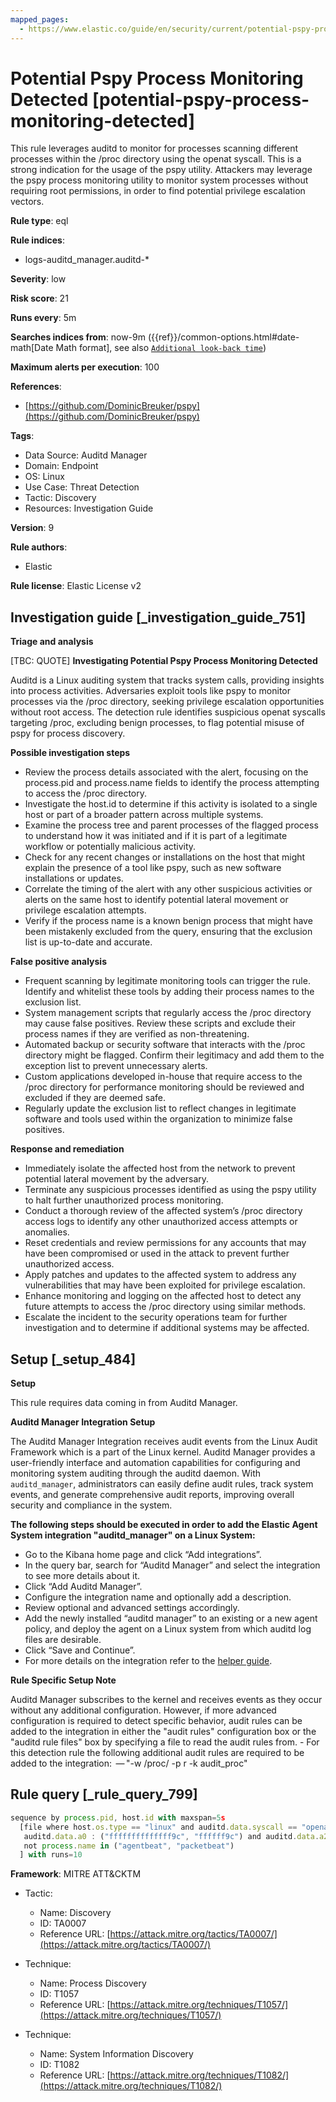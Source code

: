 ```yaml
---
mapped_pages:
  - https://www.elastic.co/guide/en/security/current/potential-pspy-process-monitoring-detected.html
---
```


# Potential Pspy Process Monitoring Detected [potential-pspy-process-monitoring-detected]

This rule leverages auditd to monitor for processes scanning different processes within the /proc directory using the openat syscall. This is a strong indication for the usage of the pspy utility. Attackers may leverage the pspy process monitoring utility to monitor system processes without requiring root permissions, in order to find potential privilege escalation vectors.

**Rule type**: eql

**Rule indices**:

* logs-auditd_manager.auditd-*

**Severity**: low

**Risk score**: 21

**Runs every**: 5m

**Searches indices from**: now-9m ({{ref}}/common-options.html#date-math[Date Math format], see also [`Additional look-back time`](docs-content://solutions/security/detect-and-alert/create-detection-rule.md#rule-schedule))

**Maximum alerts per execution**: 100

**References**:

* [https://github.com/DominicBreuker/pspy](https://github.com/DominicBreuker/pspy)

**Tags**:

* Data Source: Auditd Manager
* Domain: Endpoint
* OS: Linux
* Use Case: Threat Detection
* Tactic: Discovery
* Resources: Investigation Guide

**Version**: 9

**Rule authors**:

* Elastic

**Rule license**: Elastic License v2

## Investigation guide [_investigation_guide_751]

**Triage and analysis**

[TBC: QUOTE]
**Investigating Potential Pspy Process Monitoring Detected**

Auditd is a Linux auditing system that tracks system calls, providing insights into process activities. Adversaries exploit tools like pspy to monitor processes via the /proc directory, seeking privilege escalation opportunities without root access. The detection rule identifies suspicious openat syscalls targeting /proc, excluding benign processes, to flag potential misuse of pspy for process discovery.

**Possible investigation steps**

* Review the process details associated with the alert, focusing on the process.pid and process.name fields to identify the process attempting to access the /proc directory.
* Investigate the host.id to determine if this activity is isolated to a single host or part of a broader pattern across multiple systems.
* Examine the process tree and parent processes of the flagged process to understand how it was initiated and if it is part of a legitimate workflow or potentially malicious activity.
* Check for any recent changes or installations on the host that might explain the presence of a tool like pspy, such as new software installations or updates.
* Correlate the timing of the alert with any other suspicious activities or alerts on the same host to identify potential lateral movement or privilege escalation attempts.
* Verify if the process name is a known benign process that might have been mistakenly excluded from the query, ensuring that the exclusion list is up-to-date and accurate.

**False positive analysis**

* Frequent scanning by legitimate monitoring tools can trigger the rule. Identify and whitelist these tools by adding their process names to the exclusion list.
* System management scripts that regularly access the /proc directory may cause false positives. Review these scripts and exclude their process names if they are verified as non-threatening.
* Automated backup or security software that interacts with the /proc directory might be flagged. Confirm their legitimacy and add them to the exception list to prevent unnecessary alerts.
* Custom applications developed in-house that require access to the /proc directory for performance monitoring should be reviewed and excluded if they are deemed safe.
* Regularly update the exclusion list to reflect changes in legitimate software and tools used within the organization to minimize false positives.

**Response and remediation**

* Immediately isolate the affected host from the network to prevent potential lateral movement by the adversary.
* Terminate any suspicious processes identified as using the pspy utility to halt further unauthorized process monitoring.
* Conduct a thorough review of the affected system’s /proc directory access logs to identify any other unauthorized access attempts or anomalies.
* Reset credentials and review permissions for any accounts that may have been compromised or used in the attack to prevent further unauthorized access.
* Apply patches and updates to the affected system to address any vulnerabilities that may have been exploited for privilege escalation.
* Enhance monitoring and logging on the affected host to detect any future attempts to access the /proc directory using similar methods.
* Escalate the incident to the security operations team for further investigation and to determine if additional systems may be affected.


## Setup [_setup_484]

**Setup**

This rule requires data coming in from Auditd Manager.

**Auditd Manager Integration Setup**

The Auditd Manager Integration receives audit events from the Linux Audit Framework which is a part of the Linux kernel. Auditd Manager provides a user-friendly interface and automation capabilities for configuring and monitoring system auditing through the auditd daemon. With `auditd_manager`, administrators can easily define audit rules, track system events, and generate comprehensive audit reports, improving overall security and compliance in the system.

**The following steps should be executed in order to add the Elastic Agent System integration "auditd_manager" on a Linux System:**

* Go to the Kibana home page and click “Add integrations”.
* In the query bar, search for “Auditd Manager” and select the integration to see more details about it.
* Click “Add Auditd Manager”.
* Configure the integration name and optionally add a description.
* Review optional and advanced settings accordingly.
* Add the newly installed “auditd manager” to an existing or a new agent policy, and deploy the agent on a Linux system from which auditd log files are desirable.
* Click “Save and Continue”.
* For more details on the integration refer to the [helper guide](https://docs.elastic.co/integrations/auditd_manager).

**Rule Specific Setup Note**

Auditd Manager subscribes to the kernel and receives events as they occur without any additional configuration. However, if more advanced configuration is required to detect specific behavior, audit rules can be added to the integration in either the "audit rules" configuration box or the "auditd rule files" box by specifying a file to read the audit rules from. - For this detection rule the following additional audit rules are required to be added to the integration:  — "-w /proc/ -p r -k audit_proc"


## Rule query [_rule_query_799]

```js
sequence by process.pid, host.id with maxspan=5s
  [file where host.os.type == "linux" and auditd.data.syscall == "openat" and file.path == "/proc" and
   auditd.data.a0 : ("ffffffffffffff9c", "ffffff9c") and auditd.data.a2 : ("80000", "88000") and
   not process.name in ("agentbeat", "packetbeat")
  ] with runs=10
```

**Framework**: MITRE ATT&CKTM

* Tactic:

    * Name: Discovery
    * ID: TA0007
    * Reference URL: [https://attack.mitre.org/tactics/TA0007/](https://attack.mitre.org/tactics/TA0007/)

* Technique:

    * Name: Process Discovery
    * ID: T1057
    * Reference URL: [https://attack.mitre.org/techniques/T1057/](https://attack.mitre.org/techniques/T1057/)

* Technique:

    * Name: System Information Discovery
    * ID: T1082
    * Reference URL: [https://attack.mitre.org/techniques/T1082/](https://attack.mitre.org/techniques/T1082/)



